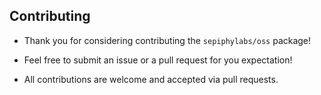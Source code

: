## Contributing

- Thank you for considering contributing the `sepiphylabs/oss` package!

- Feel free to submit an issue or a pull request for you expectation!

- All contributions are welcome and accepted via pull requests.
